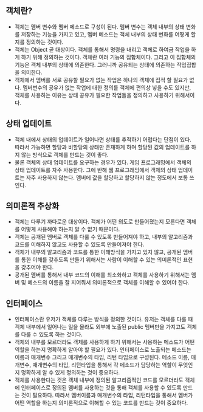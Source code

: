 ## 객체란?
- 객체는 멤버 변수와 멤버 메소드로 구성이 된다. 멤버 변수는 객체 내부의 상태 변화를 저장하는 기능을 가지고 있고, 멤버 메소드는 객체 내부의 상태 변화를 어떻게 할지를 정의하는 것이다.
- 객체는 Object 곧 대상이다. 객체를 통해서 명령을 내리고 객체로 하여금 작업을 하게 하기 위해 정의하는 것이다. 객체란 여러 기능의 집합체이다. 그리고 이 집합체의 기능은 객체 내부의 상태에 의존한다. 그러니까 공유되는 상태에 의존하는 작업집합을 의미한다.
- 객체에서 멤버를 서로 공유할 필요가 없는 작업은 하나의 객체에 집적 할 필요가 없다. 멤버변수의 공유가 없는 작업에 대한 정의를 객체에 편의상 넣을 수도 있지만, 객체를 사용하는 이유는 상태 공유가 필요한 작업들을 정의하고 사용하기 위해서이다.

## 상태 업데이트
- 객체 내에서 상태의 업데이트가 일어나면 상태를 추적하기 어렵다는 단점이 있다. 따라서 가능하면 할당과 비할당의 상태만 존재하게 하며 할당된 값의 업데이트를 하지 않는 방식으로 객체를 만드는 것이 좋다.
- 물론 객체의 상태 업데이트를 요구하는 경우가 있다. 게임 프로그래밍에서 객체의 상태 업데이트를 자주 사용한다. 그에 반해 웹 프로그래밍에서 객체의 상태 업데이트는 자주 사용하지 않는다. 멤버에 값을 할당하고 할당하지 않는 정도에서 보통 쓰인다.

## 의미론적 추상화
- 객체는 다루기 까다로운 대상이다. 객체가 어떤 의도로 만들어졌는지 모른다면 객체를 어떻게 사용해야 하는지 알 수 없기 때문이다.
- 객체는 공개된 멤버로 객체를 다룰 수 있도록 만들어져야 하고, 내부의 알고리즘과 코드를 이해하지 않고도 사용할 수 있도록 만들어져야 한다.
- 객체가 내부의 알고리즘과 코드를 통한 이해방식을 가지고 있지 않고, 공개된 멤버를 통한 이해를 갖추도록 만들기 위해서는 사람이 이해할 수 있는 의미론적인 표현을 갖추어야 한다.
- 공개된 멤버를 통해서 내부 코드의 이해를 최소화하고 객체를 사용하기 위해서는 멤버 및 메소드의 이름을 잘 지어줘서 의미론적으로 객체를 이해할 수 있어야 한다.

## 인터페이스
- 인터페이스란 유저가 객체를 다루는 방식을 정의한 것이다. 유저는 객체를 다룰 때 객체 내부에서 일어나는 일을 몰라도 외부에 노출된 public 멤버만을 가지고도 객체를 다룰 수 있도록 하는 것이다.
- 객체의 내부를 모르더라도 객체를 사용하게 하기 위해서는 사용하는 메소드가 어떤 역할을 하는지 명확하게 알아야 할 필요가 있다. 인터페이스로 노출되는 메소드는 이름과 매개변수 그리고 매개변수의 타입, 리턴 타입으로 구성된다. 메소드 이름, 매개변수, 매개변수의 타입, 리턴타입을 통해서 각 메소드가 담당하는 역할이 무엇인지 명확하게 알 수 있게 정의하는 것이 중요하다.
- 객체를 사용한다는 것은 객체 내부에 정의된 알고리즘적인 코드를 모르더라도 객체에 인터페이스로 정의된 멤버를 사용하는 것을 통해 객체를 사용할 수 있도록 만드는 것이 필요하다. 따라서 멤버이름과 매개변수의 타입, 리턴타입을 통해서 멤버가 어떤 역할을 하는지 의미론적으로 이해할 수 있는 코드를 만드는 것이 중요하다.
